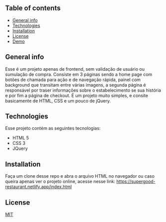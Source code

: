 ## Table of contents
* [General info](#general-info)
* [Technologies](#technologies)
* [Installation](#Installation)
* [License](#License)
* [Demo](#Demo)

## General info
Esse é um projeto apenas de frontend, sem validação de usuário ou sumulação de compra. Consiste em 3 páginas sendo a home page com botões  de chamada para ação e de navegação rápida, painel com background que transitam entre várias imagens, a segunda página é responsável por traser informações sobre o estabelecimento se sua história e por fim a página de checkout.
É um projeto muito simples, e consite basicamente de HTML, CSS e um pouco de jQuery.
	
## Technologies
Esse projeto contém as seguintes tecnologias:
* HTML 5
* CSS 3 
* JQuery
	
## Installation
Faça um clone desse repo e abra o arquivo HTML no navegador ou caso queira apenas ver o projeto online, acesse nesse link:  https://supergood-restaurant.netlify.app/index.html

## License
[MIT](https://choosealicense.com/licenses/mit/)

```


